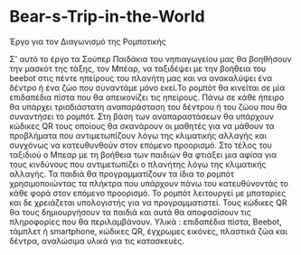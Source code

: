 # Bear-s-Trip-in-the-World
Έργο για τον Διαγωνισμό της Ρομποτικής

Σ' αυτό το έργο τα Σούπερ Παιδάκια του νηπιαγωγείου μας θα βοηθήσουν την μασκότ της τάξης, τον Μπέαρ, να ταξιδέψει με την βοήθεια του beebot στις πέντε ηπείρους του πλανήτη μας και να ανακαλύψει ένα δέντρο ή ένα ζώο που συναντάμε μόνο εκεί.Το ρομπότ θα κινείται σε μία επιδαπέδια πίστα που θα απεικονίζει τις ηπείρους. Πάνω σε κάθε ήπειρο θα υπάρχει τρισδιάστατη αναπαράσταση του δέντρου ή του ζώου που θα συναντήσει το ρομπότ. Στη βάση των αναπαραστάσεων θα υπάρχουν κώδικες QR τους οποίους θα σκανάρουν οι μαθητές για να μάθουν τα προβλήματα που αντιμετωπίζουν λόγω της κλιματικής αλλαγής και συγχόνως να κατευθυνθούν στον επόμενο προορισμό. Στο τέλος του ταξιδιού ο Μπεαρ με τη βοήθεια των παιδιών θα φτιάξει μια αφίσα για τους κινδύνους που αντιμετωπίζει ο πλανήτης λόγω της κλιματικής αλλαγής.
Τα παιδιά θα προγραμματίζουν τα ίδια το ρομπότ χρησιμοποιώντας τα πλήκτρα που υπάρχουν πάνω του κατευθύνοντάς το κάθε φορά στον επόμενο προορισμό. Το ρομπότ λειτουργεί με μπαταρίες και δε χρειάζεται υπολογιστής για να προγραμματιστεί.
Τους κώδικες QR θα τους δημιουργήσουν τα παιδιά και αυτά θα αποφασίσουν τις πληροφορίες που θα περιλαμβάνουν.
Υλικά : επιδαπέδια πίστα, Beebot, τάμπλετ ή smartphone, κώδικες QR, έγχρωμες εικόνες, πλαστικά ζώα και δέντρα, αναλώσιμα υλικά για τις κατασκευές.
